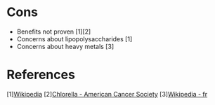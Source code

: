 # Cons
- Benefits not proven [1][2]
- Concerns about lipopolysaccharides [1]
- Concerns about heavy metals [3]

# References
[1][Wikipedia](https://en.wikipedia.org/wiki/Chlorella)
[2][Chlorella - American Cancer Society](https://web.archive.org/web/20130905235019/http://www.cancer.org/treatment/treatmentsandsideeffects/complementaryandalternativemedicine/herbsvitaminsandminerals/chlorella)
[3][Wikipedia - fr](https://fr.wikipedia.org/wiki/Chlorella)